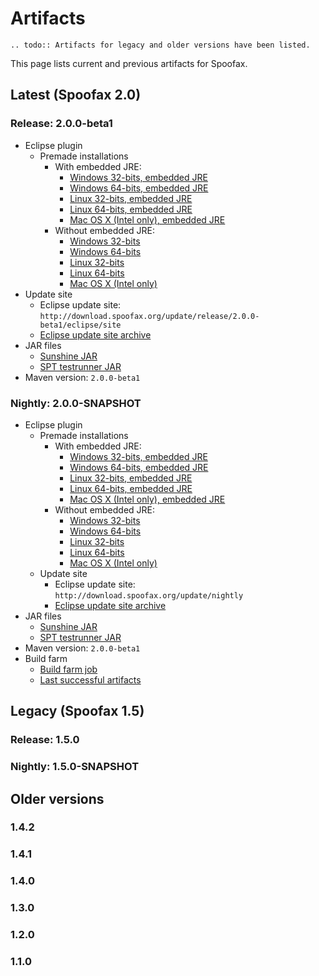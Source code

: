 # Artifacts

```eval_rst
.. todo:: Artifacts for legacy and older versions have been listed.
```

This page lists current and previous artifacts for Spoofax.

## Latest (Spoofax 2.0)

### Release: 2.0.0-beta1

* Eclipse plugin
  * Premade installations
    * With embedded JRE:
      * [Windows 32-bits, embedded JRE](http://download.spoofax.org/update/release/2.0.0-beta1/eclipse/spoofax-2.0.0-beta1-win32-x86-jre.zip)
      * [Windows 64-bits, embedded JRE](http://download.spoofax.org/update/release/2.0.0-beta1/eclipse/spoofax-2.0.0-beta1-win32-x86_64-jre.zip)
      * [Linux 32-bits, embedded JRE](http://download.spoofax.org/update/release/2.0.0-beta1/eclipse/spoofax-2.0.0-beta1-linux-x86-jre.tar.gz)
      * [Linux 64-bits, embedded JRE](http://download.spoofax.org/update/release/2.0.0-beta1/eclipse/spoofax-2.0.0-beta1-linux-x86_64-jre.tar.gz)
      * [Mac OS X (Intel only), embedded JRE](http://download.spoofax.org/update/release/2.0.0-beta1/eclipse/spoofax-2.0.0-beta1-macosx-x86_64-jre.tar.gz)
    * Without embedded JRE:
      * [Windows 32-bits](http://download.spoofax.org/update/release/2.0.0-beta1/eclipse/spoofax-2.0.0-beta1-win32-x86.zip)
      * [Windows 64-bits](http://download.spoofax.org/update/release/2.0.0-beta1/eclipse/spoofax-2.0.0-beta1-win32-x86_64.zip)
      * [Linux 32-bits](http://download.spoofax.org/update/release/2.0.0-beta1/eclipse/spoofax-2.0.0-beta1-linux-x86.tar.gz)
      * [Linux 64-bits](http://download.spoofax.org/update/release/2.0.0-beta1/eclipse/spoofax-2.0.0-beta1-linux-x86_64.tar.gz)
      * [Mac OS X (Intel only)](http://download.spoofax.org/update/release/2.0.0-beta1/eclipse/spoofax-2.0.0-beta1-macosx-x86_64.tar.gz)
* Update site
  * Eclipse update site: `http://download.spoofax.org/update/release/2.0.0-beta1/eclipse/site`
  * [Eclipse update site archive](http://download.spoofax.org/update/release/2.0.0-beta1/eclipse/spoofax-updatesite-2.0.0-beta1.zip)
* JAR files
  * [Sunshine JAR](http://download.spoofax.org/update/release/2.0.0-beta1/spoofax-sunshine-2.0.0-beta1.jar)
  * [SPT testrunner JAR](http://download.spoofax.org/update/release/2.0.0-beta1/spoofax-testrunner-2.0.0-beta1.jar)
* Maven version: `2.0.0-beta1`

### Nightly: 2.0.0-SNAPSHOT

* Eclipse plugin
  * Premade installations
    * With embedded JRE:
      * [Windows 32-bits, embedded JRE](http://buildfarm.metaborg.org/job/spoofax-master/lastSuccessfulBuild/artifact/dist/eclipse/spoofax-win32-x86-jre.zip)
      * [Windows 64-bits, embedded JRE](http://buildfarm.metaborg.org/job/spoofax-master/lastSuccessfulBuild/artifact/dist/eclipse/spoofax-win32-x86_64-jre.zip)
      * [Linux 32-bits, embedded JRE](http://buildfarm.metaborg.org/job/spoofax-master/lastSuccessfulBuild/artifact/dist/eclipse/spoofax-linux-x86-jre.tar.gz)
      * [Linux 64-bits, embedded JRE](http://buildfarm.metaborg.org/job/spoofax-master/lastSuccessfulBuild/artifact/dist/eclipse/spoofax-linux-x86_64-jre.tar.gz)
      * [Mac OS X (Intel only), embedded JRE](http://buildfarm.metaborg.org/job/spoofax-master/lastSuccessfulBuild/artifact/dist/eclipse/spoofax-macosx-x86_64-jre.tar.gz)
    * Without embedded JRE:
      * [Windows 32-bits](http://buildfarm.metaborg.org/job/spoofax-master/lastSuccessfulBuild/artifact/dist/eclipse/spoofax-win32-x86.zip)
      * [Windows 64-bits](http://buildfarm.metaborg.org/job/spoofax-master/lastSuccessfulBuild/artifact/dist/eclipse/spoofax-win32-x86_64.zip)
      * [Linux 32-bits](http://buildfarm.metaborg.org/job/spoofax-master/lastSuccessfulBuild/artifact/dist/eclipse/spoofax-linux-x86.tar.gz)
      * [Linux 64-bits](http://buildfarm.metaborg.org/job/spoofax-master/lastSuccessfulBuild/artifact/dist/eclipse/spoofax-linux-x86_64.tar.gz)
      * [Mac OS X (Intel only)](http://buildfarm.metaborg.org/job/spoofax-master/lastSuccessfulBuild/artifact/dist/eclipse/spoofax-macosx-x86_64.tar.gz)
  * Update site
    * Eclipse update site: `http://download.spoofax.org/update/nightly`
    * [Eclipse update site archive](http://buildfarm.metaborg.org/job/spoofax-master/lastSuccessfulBuild/artifact/dist/spoofax-eclipse.zip)
* JAR files
  * [Sunshine JAR](http://buildfarm.metaborg.org/job/spoofax-master/lastSuccessfulBuild/artifact/dist/spoofax-sunshine.jar)
  * [SPT testrunner JAR](http://buildfarm.metaborg.org/job/spoofax-master/lastSuccessfulBuild/artifact/dist/spoofax-testrunner.jar)
* Maven version: `2.0.0-beta1`
* Build farm
  * [Build farm job](http://buildfarm.metaborg.org/job/spoofax-master/)
  * [Last successful artifacts](http://buildfarm.metaborg.org/job/spoofax-master/lastSuccessfulBuild/artifact/dist/)

## Legacy (Spoofax 1.5)

### Release: 1.5.0

### Nightly: 1.5.0-SNAPSHOT

## Older versions

### 1.4.2

### 1.4.1

### 1.4.0

### 1.3.0

### 1.2.0

### 1.1.0
